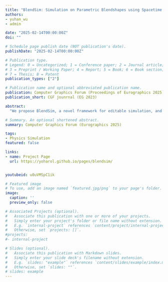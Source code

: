 ```yaml
---
title: "BlendSim: Simulation on Parametric Blendshapes using Spacetime Projective Dynamics"
authors:
- yuhan_wu
- admin

date: "2025-02-14T00:00:00Z"
doi: ""

# Schedule page publish date (NOT publication's date).
publishDate: "2025-02-14T00:00:00Z"

# Publication type.
# Legend: 0 = Uncategorized; 1 = Conference paper; 2 = Journal article;
# 3 = Preprint / Working Paper; 4 = Report; 5 = Book; 6 = Book section;
# 7 = Thesis; 8 = Patent
publication_types: ["2"]

# Publication name and optional abbreviated publication name.
publication: Computer Graphics Forum (Proceedings of Eurographics 2025)
publication_short: CGF jounrnal (EG 2023)

abstract:
  "We propose BlendSim, a novel framework for editable simulation, and its lightweight storage using spacetime optimization. Traditional spacetime control methods suffer from a high computational complexity, which limits their use in interactive animation. The proposed approach effectively reduces the dimensionality of the problem by representing the motion trajectories of each vertex using continuous parametric Bézier splines with variable keyframe times. Because this mesh animation representation is continuous and fully differentiable, it can be optimized such that it follows the laws of physics under various constraints. The proposed method also integrates constraints, such as collisions and cyclic motion, making it suitable for real-world applications where seamless looping and physical interactions are required. Leveraging projective dynamics, we further enhance the computational efficiency by decoupling the optimization into local parallelizable and global quadratic steps, enabling a fast and stable simulation."

# Summary. An optional shortened abstract.
summary: Computer Graphics Forum (Eurographics 2025)

tags:
- Physics Simulation
featured: false

links:
- name: Project Page
  url: https://yoharol.github.io/pages/blendsim/


youtubeid: u0uVMSpC1ik

# Featured image
# To use, add an image named `featured.jpg/png` to your page's folder. 
image:
  caption: ''
  preview_only: false

# Associated Projects (optional).
#   Associate this publication with one or more of your projects.
#   Simply enter your project's folder or file name without extension.
#   E.g. `internal-project` references `content/project/internal-project/index.md`.
#   Otherwise, set `projects: []`.
#projects:
#- internal-project

# Slides (optional).
#   Associate this publication with Markdown slides.
#   Simply enter your slide deck's filename without extension.
#   E.g. `slides: "example"` references `content/slides/example/index.md`.
#   Otherwise, set `slides: ""`.
# slides: example
---
```



